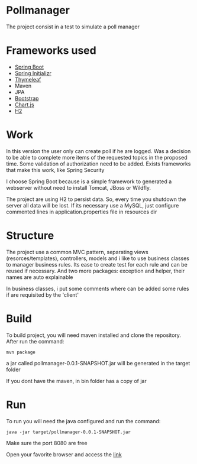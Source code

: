 # Pollmanager

The project consist in a test to simulate a poll manager

# Frameworks used

* [Spring Boot](https://spring.io/projects/spring-boot)
* [Spring Initializr](https://start.spring.io/)
* [Thymeleaf](https://www.thymeleaf.org/)
* Maven
* JPA
* [Bootstrap](https://getbootstrap.com/)
* [Chart.js](https://github.com/chartjs/Chart.js)
* [H2](https://www.h2database.com/)

# Work

In this version the user only can create poll if he are logged. Was a decision to be able to complete more items of the requested topics in the proposed time. Some validation of authorization need to be added. Exists frameworks that make this work, like Spring Security 

I choose Spring Boot because is a simple framework to generated a webserver without need to install Tomcat, JBoss or Wildfly.

The project are using H2 to persist data. So, every time you shutdown the server all data will be lost. If its necessary use a MySQL, just configure commented lines in application.properties file in resources dir

# Structure

The project use a common MVC pattern, separating views (resorces/templates), controllers, models and i like to use business classes to manager business rules. Its ease to create test for each rule and can be reused if necessary. And two more packages: exception and helper, their names are auto explainable

In business classes, i put some comments where can be added some rules if are requisited by the 'client'

# Build

To build project, you will need maven installed and clone the repository. After run the command:
```
mvn package
```
a jar called pollmanager-0.0.1-SNAPSHOT.jar will be generated in the target folder

If you dont have the maven, in bin folder has a copy of jar

# Run

To run you will need the java configured and run the command:

```
java -jar target/pollmanager-0.0.1-SNAPSHOT.jar
```

Make sure the port 8080 are free

Open your favorite browser and access the [link](http://localhost:8080)